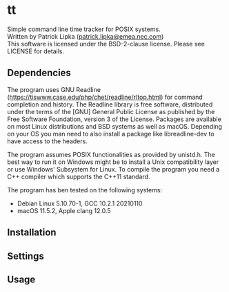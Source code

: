 # tt
Simple command line time tracker for POSIX systems. \
Written by Patrick Lipka (patrick.lipka@emea.nec.com) \
This software is licensed under the BSD-2-clause license. Please see LICENSE for details.

## Dependencies
The program uses GNU Readline (https://tiswww.case.edu/php/chet/readline/rltop.html) for command completion and history.
The Readline library is free software, distributed under the terms of the [GNU] General Public License as published by the Free Software Foundation, version 3 of the License.
Packages are available on most Linux distributions and BSD systems as well as macOS. Depending on your OS you man need to also install a package like libreadline-dev to have access to the headers.

The program assumes POSIX functionalities as provided by unistd.h. The best way to run it on Windows might be to install a Unix compatibility layer or use Windows' Subsystem for Linux.
To compile the program you need a C++ compiler which supports the C++11 standard.

The program has ben tested on the following systems:
* Debian Linux 5.10.70-1, GCC 10.2.1 20210110
* macOS 11.5.2, Apple clang 12.0.5

## Installation


## Settings

## Usage
